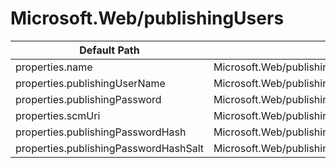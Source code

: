 # Microsoft.Web/publishingUsers

| Default Path | Alias |
|---|---|
| properties.name | Microsoft.Web/publishingUsers/web.name |
| properties.publishingUserName | Microsoft.Web/publishingUsers/web.publishingUserName |
| properties.publishingPassword | Microsoft.Web/publishingUsers/web.publishingPassword |
| properties.scmUri | Microsoft.Web/publishingUsers/web.scmUri |
| properties.publishingPasswordHash | Microsoft.Web/publishingUsers/web.publishingPasswordHash |
| properties.publishingPasswordHashSalt | Microsoft.Web/publishingUsers/web.publishingPasswordHashSalt |

